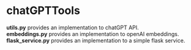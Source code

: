 # chatGPTTools

**utils.py** provides an implementation to chatGPT API.  
**embeddings.py** provides an implementation to openAI embeddings.  
**flask_service.py** provides an implementation to a simple flask service.  

